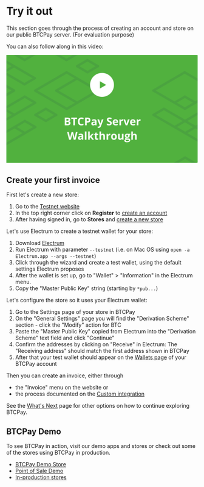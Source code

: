 # Try it out

This section goes through the process of creating an account and store on our public BTCPay server. (For evaluation purpose)

You can also follow along in this video:

[![BTCPay - Introduction](img/thumbnails/BTCPayServerWalkthourgh.png)](http://www.youtube.com/watch?v=xh3Eac66qc4 "BTCPay Server - Introduction")

## Create your first invoice

First let's create a new store:

1. Go to the [Testnet website](https://testnet.demo.btcpayserver.org/)
2. In the top right corner click on **Register** to [create an account](https://testnet.demo.btcpayserver.org/Account/Register)
3. After having signed in, go to **Stores** and [create a new store](https://testnet.demo.btcpayserver.org/stores)

Let's use Electrum to create a testnet wallet for your store:

1. Download [Electrum](https://electrum.org)
2. Run Electrum with parameter `--testnet` (i.e. on Mac OS using `open -a Electrum.app --args --testnet`)
3. Click through the wizard and create a test wallet, using the default settings Electrum proposes
4. After the wallet is set up, go to "Wallet" > "Information" in the Electrum menu.
5. Copy the "Master Public Key" string (starting by `*pub...`)

Let's configure the store so it uses your Electrum wallet:

1. Go to the Settings page of your store in BTCPay
2. On the "General Settings" page you will find the "Derivation Scheme" section - click the "Modify" action for BTC
3. Paste the "Master Public Key" copied from Electrum into the "Derivation Scheme" text field and click "Continue"
4. Confirm the addresses by clicking on "Receive" in Electrum: The "Receiving address" should match the first address shown in BTCPay
5. After that your test wallet should appear on the [Wallets page](https://testnet.demo.btcpayserver.org/wallets) of your BTCPay account

Then you can create an invoice, either through

* the "Invoice" menu on the website or
* the process documented on the [Custom integration](CustomIntegration.md)

See the [What's Next](WhatsNext.md) page for other options on how to continue exploring BTCPay.

## BTCPay Demo

To see BTCPay in action, visit our demo apps and stores or check out some of the stores using BTCPay in production.

* [BTCPay Demo Store](https://store.btcpayserver.org/)
* [Point of Sale Demo](https://mainnet.demo.btcpayserver.org/apps/87kj5yKay8mB4UUZcJhZH5TqDKMD3CznjwLjiu1oYZXe/pos)
* [In-production stores](https://bitcoinshirt.co/btcpay-stores/)
